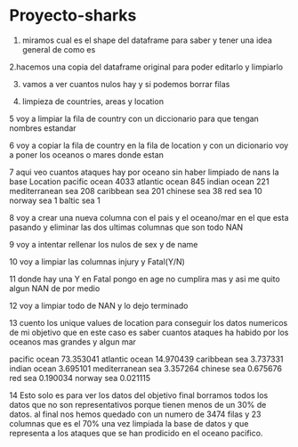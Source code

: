 # Proyecto-sharks
1. miramos cual es el shape del dataframe para saber y tener una idea general de como es

2.hacemos una copia del dataframe original para poder editarlo y limpiarlo

3. vamos a ver cuantos nulos hay y si podemos borrar filas

4. limpieza de countries, areas y location

5 voy a limpiar la fila de country con un diccionario para que tengan nombres estandar

6 voy a copiar la fila de country en la fila de location y con un dicionario voy a poner los oceanos o mares donde estan

7 aqui veo cuantos ataques hay por oceano sin haber limpiado de nans la base 
Location
pacific ocean        4033
atlantic ocean        845
indian ocean          221
mediterranean sea     208
caribbean sea         201
chinese sea            38
red sea                10
norway sea              1
baltic sea              1

8 voy a crear una nueva columna con el pais y el oceano/mar en el que esta pasando y eliminar las dos ultimas columnas que son todo NAN


9 voy a intentar rellenar los nulos de sex y de name

10 voy a limpiar las columnas injury y Fatal(Y/N)

11 donde hay una Y en Fatal pongo en age no cumplira mas y asi me quito algun NAN de por medio

12 voy a limpiar todo de NAN y lo dejo terminado

13 cuento los unique values de location para conseguir los datos numericos de mi objetivo que en este caso es saber cuantos ataques ha habido por los oceanos mas grandes y algun mar

pacific ocean        73.353041
atlantic ocean       14.970439
caribbean sea         3.737331
indian ocean          3.695101
mediterranean sea     3.357264
chinese sea           0.675676
red sea               0.190034
norway sea            0.021115

14 Esto solo es para ver los datos del objetivo final borramos todos los datos que no son representativos porque tienen menos de un 30% de datos.
al final nos hemos quedado con un numero de 3474 filas y 23 columnas que es el 70% una vez limpiada la base de datos y que representa a los ataques que se han prodicido en el oceano pacifico.







